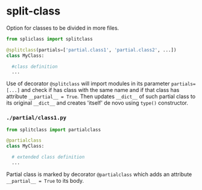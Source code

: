 # split-class

Option for classes to be divided in more files.

```python
from spliclass import splitclass

@splitclass(partials=['partial.class1', 'partial.class2', ...])
class MyClass:

  #class definition
  ...

```
Use of decorator `@splitclass` will import modules in its parameter `partials=[...]` and check if has class with the same name and if that class has attribute `__partial__ = True`. Then updates `__dict__` of such partial class to its original `__dict__` and creates 'itself' de novo using `type()` constructor.

### `./partial/class1.py`
```python
from splitclass import partialclass

@partialclass
class MyClass:

  # extended class definition
  ...

```

Partial class is marked by decorator `@partialclass` which adds an attribute `__partial__ = True` to its body.
